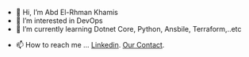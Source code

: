 - 👋 Hi, I’m Abd El-Rhman Khamis
- 👀 I’m interested in DevOps
- 🌱 I’m currently learning Dotnet Core, Python, Ansbile, Terraform,..etc
<!---     - 💞️ I’m looking to collaborate on ...     --->
- 📫 How to reach me ...
[Linkedin](https://www.linkedin.com/in/abdel-rhman-kh/).
[Our Contact](https://Abdelrhman.khamis.work).


<!---
abdelrhman-kh/abdelrhman-kh is a ✨ special ✨ repository because its `README.md` (this file) appears on your GitHub profile.
You can click the Preview link to take a look at your changes.
--->

